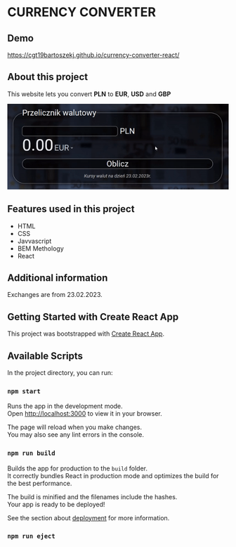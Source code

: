 # CURRENCY CONVERTER

## Demo
https://cgt19bartoszekj.github.io/currency-converter-react/

## About this project
This website lets you convert **PLN** to **EUR**, **USD** and **GBP**

!["Website"](./public/currency-converter-gif.gif)

## Features used in this project
- HTML
- CSS
- Javvascript
- BEM Methology
- React

## Additional information
Exchanges are from 23.02.2023.

## Getting Started with Create React App

This project was bootstrapped with [Create React App](https://github.com/facebook/create-react-app).

## Available Scripts

In the project directory, you can run:

### `npm start`

Runs the app in the development mode.\
Open [http://localhost:3000](http://localhost:3000) to view it in your browser.

The page will reload when you make changes.\
You may also see any lint errors in the console.

### `npm run build`

Builds the app for production to the `build` folder.\
It correctly bundles React in production mode and optimizes the build for the best performance.

The build is minified and the filenames include the hashes.\
Your app is ready to be deployed!

See the section about [deployment](https://facebook.github.io/create-react-app/docs/deployment) for more information.

### `npm run eject`